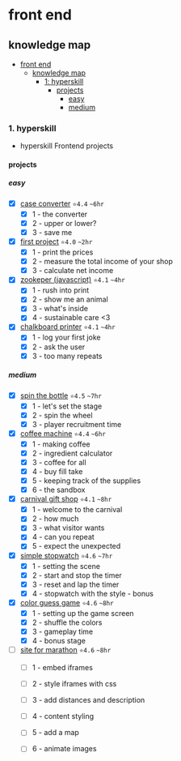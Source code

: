 # front end

## knowledge map
- [front end](#front-end)
  - [knowledge map](#knowledge-map)
    - [1: hyperskill](#1-hyperskill)
      - [projects](#projects)
        - [easy](#easy)
        - [medium](#medium)

### 1. hyperskill
- hyperskill Frontend projects
#### projects
##### easy
  - [x] [case converter](https://github.com/eucarizan/case-converter/blob/main/README.md) `⭐4.4` `~6hr`
    - [x] 1 - the converter
    - [x] 2 - upper or lower?
    - [x] 3 - save me
  - [x] [first project](https://github.com/eucarizan/js-fp/blob/main/README.md) `⭐4.0` `~2hr`
    - [x] 1 - print the prices
    - [x] 2 - measure the total income of your shop
    - [x] 3 - calculate net income
  - [x] [zookeper (javascript)](https://github.com/eucarizan/zookeeper-js/blob/main/README.md) `⭐4.1` `~4hr`
    - [x] 1 - rush into print
    - [x] 2 - show me an animal
    - [x] 3 - what's inside
    - [x] 4 - sustainable care <3
  - [x] [chalkboard printer](https://github.com/eucarizan/chalkboard-printer/blob/main/README.md) `⭐4.1` `~4hr`
    - [x] 1 - log your first joke
    - [x] 2 - ask the user
    - [x] 3 - too many repeats

##### medium
  - [x] [spin the bottle](https://github.com/eucarizan/spin-the-bottle/blob/main/README.md) `⭐4.5` `~7hr`
    - [x] 1 - let's set the stage
    - [x] 2 - spin the wheel
    - [x] 3 - player recruitment time
  - [x] [coffee machine](https://github.com/eucarizan/coffee-machine-js/blob/main/README.md) `⭐4.4` `~6hr`
    - [x] 1 - making coffee
    - [x] 2 - ingredient calculator
    - [x] 3 - coffee for all
    - [x] 4 - buy fill take
    - [x] 5 - keeping track of the supplies
    - [x] 6 - the sandbox
  - [x] [carnival gift shop](https://github.com/eucarizan/carnival-gift-shop/blob/main/README.md) `⭐4.1` `~8hr`
    - [x] 1 - welcome to the carnival
    - [x] 2 - how much
    - [x] 3 - what visitor wants
    - [x] 4 - can you repeat
    - [x] 5 - expect the unexpected
  - [x] [simple stopwatch](https://github.com/eucarizan/simple-stopwatch/blob/main/README.md) `⭐4.6` `~7hr`
    - [x] 1 - setting the scene
    - [x] 2 - start and stop the timer
    - [x] 3 - reset and lap the timer
    - [x] 4 - stopwatch with the style - bonus
  - [x] [color guess game](https://github.com/eucarizan/color-guess-game/blob/main/README.md) `⭐4.6` `~8hr`
    - [x] 1 - setting up the game screen
    - [x] 2 - shuffle the colors
    - [x] 3 - gameplay time
    - [x] 4 - bonus stage
  - [ ] [site for marathon](https://github.com/eucarizan/marathon-site/blob/main/README.md) `⭐4.6` `~8hr`
    - [ ] 1 - embed iframes
    - [ ] 2 - style iframes with css
    - [ ] 3 - add distances and description
    - [ ] 4 - content styling
    - [ ] 5 - add a map
    - [ ] 6 - animate images

